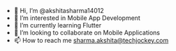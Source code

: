 - 👋 Hi, I’m @akshitasharma14012
- 👀 I’m interested in Mobile App Development
- 🌱 I’m currently learning Flutter
- 💞️ I’m looking to collaborate on Mobile Applications
- 📫 How to reach me sharma.akshita@techjockey.com

<!---
akshitasharma14012/akshitasharma14012 is a ✨ special ✨ repository because its `README.md` (this file) appears on your GitHub profile.
You can click the Preview link to take a look at your changes.
--->
